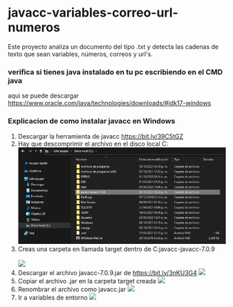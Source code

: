 # javacc-variables-correo-url-numeros
Este proyecto analiza un documento del tipo .txt y detecta las cadenas de texto que sean variables, números, correos y url's.

### verifica si tienes java instalado en tu pc escribiendo en el CMD java
aqui se puede descargar https://www.oracle.com/java/technologies/downloads/#jdk17-windows

### Explicacion de como instalar javacc en Windows

1. Descargar la herramienta de javacc  https://bit.ly/39C5tGZ
2. Hay que descomprimir el archivo en el disco local C:
![](https://github.com/omar49511/javacc-variables-correo-url-numeros/blob/main/javacc%20programas/imagenes/Captura%20de%20pantalla%202021-10-12%20153039.png?raw=true)
3. Creas una carpeta en llamada target dentro de C:javacc-javacc-7.0.9
<br/><br/>
![](https://static.javatpoint.com/core/images/javacc6.png)
4. Descargar el archivo javacc-7.0.9.jar de https://bit.ly/3nKU3G4
![](https://github.githubassets.com/images/modules/logos_page/GitHub-Mark.png)
6. Copiar el archivo .jar en la carpeta target creada
![](https://github.githubassets.com/images/modules/logos_page/GitHub-Mark.png)
8. Renombrar el archivo como javacc.jar
![](https://github.githubassets.com/images/modules/logos_page/GitHub-Mark.png)
10. Ir a variables de entorno
![](https://github.githubassets.com/images/modules/logos_page/GitHub-Mark.png)
